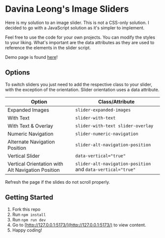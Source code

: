 # Davina Leong's Image Sliders

Here is my solution to an image slider. This is not a CSS-only solution. I decided to go with a JavaScript solution as it's simpler to implement.

Feel free to use the code for your own projects. You can modify the styles to your liking. What's important are the data attributes as they are used to reference the elements in the slider script.

Demo page is found [here](https://davinaleong.github.io/proj-image-slider/)!

## Options

To switch sliders you just need to add the respective class to your slider, with the exception of the orientation. Slider orientation uses a data attribute.

| Option                                            | Class/Attribute                                             |
| ------------------------------------------------- | ----------------------------------------------------------- |
| Expanded Images                                   | `slider-expanded-images`                                    |
| With Text                                         | `slider-with-text`                                          |
| With Text & Overlay                               | `slider-with-text slider-overlay`                           |
| Numeric Navigation                                | `slider-numeric-navigation`                                 |
| Alternate Navigation Position                     | `slider-alt-navigation-position`                            |
| Vertical Slider                                   | `data-vertical="true"`                                      |
| Vertical Orientation with Alt Navigation Position | `slider-alt-navigation-position` and `data-vertical="true"` |

Refresh the page if the slides do not scroll properly.

## Getting Started

1. Fork this repo
2. Run `npm install`
3. Run `npm run dev`
4. Go to [http://127.0.0.1:5173/](http://127.0.0.1:5173/) to view content.
5. Happy coding!
